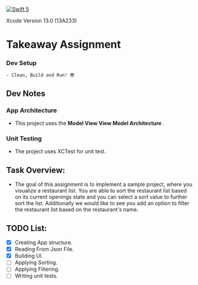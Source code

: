 [![Swift 5](https://img.shields.io/badge/Swift-5-green.svg?style=flat)](https://swift.org/)

Xcode Version 13.0 (13A233) 

# Takeaway Assignment

### Dev Setup
```
- Clean, Build and Run! 😎
```

## Dev Notes ##

### App Architecture
- This project uses the **Model View View Model Architecture** .

### Unit Testing
- The project uses XCTest for unit test.

## Task Overview:
- The goal of this assignment is to implement a sample project, where you visualize a restaurant list. You are able to sort the restaurant list based on its current openings state and you can select a sort value to further sort the list. Additionally we would like to see you add an option to filter the restaurant list based on the restaurant's name. 

## TODO List:
- [x] Creating App structure.
- [x] Reading From Json File.
- [x] Building UI.
- [ ] Applying Sorting.
- [ ] Applying Filtering.
- [ ] Writing unit tests.
